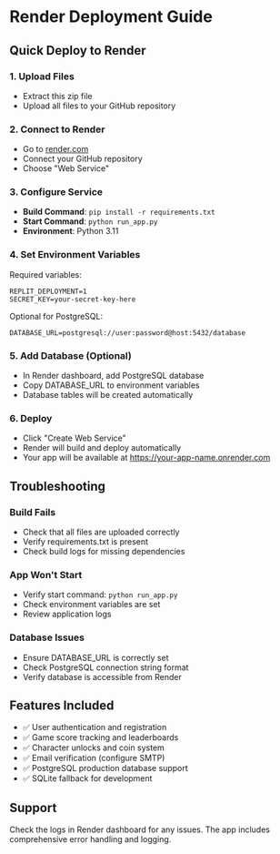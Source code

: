 # Render Deployment Guide

## Quick Deploy to Render

### 1. Upload Files
- Extract this zip file
- Upload all files to your GitHub repository

### 2. Connect to Render
- Go to [render.com](https://render.com)
- Connect your GitHub repository
- Choose "Web Service"

### 3. Configure Service
- **Build Command**: `pip install -r requirements.txt`
- **Start Command**: `python run_app.py`
- **Environment**: Python 3.11

### 4. Set Environment Variables
Required variables:
```
REPLIT_DEPLOYMENT=1
SECRET_KEY=your-secret-key-here
```

Optional for PostgreSQL:
```
DATABASE_URL=postgresql://user:password@host:5432/database
```

### 5. Add Database (Optional)
- In Render dashboard, add PostgreSQL database
- Copy DATABASE_URL to environment variables
- Database tables will be created automatically

### 6. Deploy
- Click "Create Web Service"
- Render will build and deploy automatically
- Your app will be available at https://your-app-name.onrender.com

## Troubleshooting

### Build Fails
- Check that all files are uploaded correctly
- Verify requirements.txt is present
- Check build logs for missing dependencies

### App Won't Start
- Verify start command: `python run_app.py`
- Check environment variables are set
- Review application logs

### Database Issues
- Ensure DATABASE_URL is correctly set
- Check PostgreSQL connection string format
- Verify database is accessible from Render

## Features Included
- ✅ User authentication and registration
- ✅ Game score tracking and leaderboards
- ✅ Character unlocks and coin system
- ✅ Email verification (configure SMTP)
- ✅ PostgreSQL production database support
- ✅ SQLite fallback for development

## Support
Check the logs in Render dashboard for any issues.
The app includes comprehensive error handling and logging.
